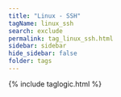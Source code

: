 ```yaml
---
title: "Linux - SSH"
tagName: linux_ssh
search: exclude
permalink: tag_linux_ssh.html
sidebar: sidebar
hide_sidebar: false
folder: tags
---
```


{% include taglogic.html %}
